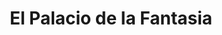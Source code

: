 ---
title: "El Palacio de la Fantasia"
url: /tenosique-de-pino-suarez/el-palacio-de-la-fantasia/
shop: tienda de variedades
---